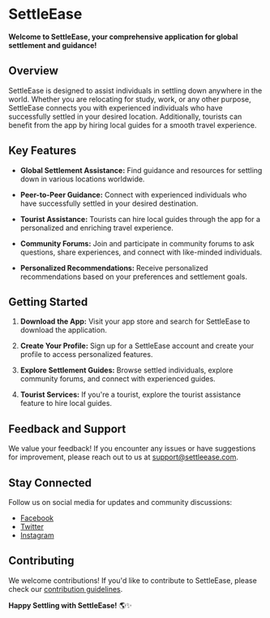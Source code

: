# **SettleEase**

**Welcome to SettleEase, your comprehensive application for global settlement and guidance!**


## **Overview**

SettleEase is designed to assist individuals in settling down anywhere in the world. Whether you are relocating for study, work, or any other purpose, SettleEase connects you with experienced individuals who have successfully settled in your desired location. Additionally, tourists can benefit from the app by hiring local guides for a smooth travel experience.

## **Key Features**

- **Global Settlement Assistance:** Find guidance and resources for settling down in various locations worldwide.

- **Peer-to-Peer Guidance:** Connect with experienced individuals who have successfully settled in your desired destination.

- **Tourist Assistance:** Tourists can hire local guides through the app for a personalized and enriching travel experience.

- **Community Forums:** Join and participate in community forums to ask questions, share experiences, and connect with like-minded individuals.

- **Personalized Recommendations:** Receive personalized recommendations based on your preferences and settlement goals.

## **Getting Started**

1. **Download the App:** Visit your app store and search for SettleEase to download the application.

2. **Create Your Profile:** Sign up for a SettleEase account and create your profile to access personalized features.

3. **Explore Settlement Guides:** Browse settled individuals, explore community forums, and connect with experienced guides.

4. **Tourist Services:** If you're a tourist, explore the tourist assistance feature to hire local guides.

## **Feedback and Support**

We value your feedback! If you encounter any issues or have suggestions for improvement, please reach out to us at [support@settleease.com](mailto:connect2abdulaziz@gmail.com).

## **Stay Connected**

Follow us on social media for updates and community discussions:

- [Facebook](https://www.facebook.com/connect2abdulaziz)
- [Twitter](www.twitter.com/connect2aziz)
- [Instagram](www.instagram.com/connect2abdulaziz)

## **Contributing**

We welcome contributions! If you'd like to contribute to SettleEase, please check our [contribution guidelines](github.com/connect2abdulaziz/).


**Happy Settling with SettleEase!** 🌎✨

